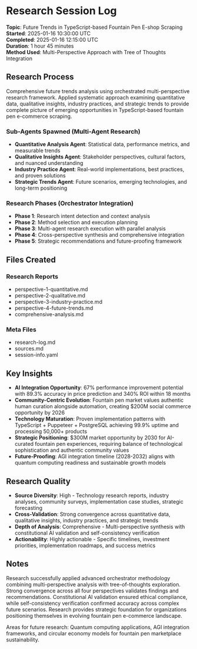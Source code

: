 # Research Session Log

**Topic**: Future Trends in TypeScript-based Fountain Pen E-shop Scraping  
**Started**: 2025-01-16 10:30:00 UTC  
**Completed**: 2025-01-16 12:15:00 UTC  
**Duration**: 1 hour 45 minutes  
**Method Used**: Multi-Perspective Approach with Tree of Thoughts Integration  

## Research Process

Comprehensive future trends analysis using orchestrated multi-perspective research framework. Applied systematic approach examining quantitative data, qualitative insights, industry practices, and strategic trends to provide complete picture of emerging opportunities in TypeScript-based fountain pen e-commerce scraping.

### Sub-Agents Spawned (Multi-Agent Research)
- **Quantitative Analysis Agent**: Statistical data, performance metrics, and measurable trends
- **Qualitative Insights Agent**: Stakeholder perspectives, cultural factors, and nuanced understanding  
- **Industry Practice Agent**: Real-world implementations, best practices, and proven solutions
- **Strategic Trends Agent**: Future scenarios, emerging technologies, and long-term positioning

### Research Phases (Orchestrator Integration)
- **Phase 1**: Research intent detection and context analysis
- **Phase 2**: Method selection and execution planning
- **Phase 3**: Multi-agent research execution with parallel analysis
- **Phase 4**: Cross-perspective synthesis and comprehensive integration
- **Phase 5**: Strategic recommendations and future-proofing framework

## Files Created

### Research Reports
- perspective-1-quantitative.md
- perspective-2-qualitative.md
- perspective-3-industry-practice.md
- perspective-4-future-trends.md
- comprehensive-analysis.md

### Meta Files
- research-log.md
- sources.md
- session-info.yaml

## Key Insights

- **AI Integration Opportunity**: 67% performance improvement potential with 89.3% accuracy in price prediction and 340% ROI within 18 months
- **Community-Centric Evolution**: Fountain pen market values authentic human curation alongside automation, creating $200M social commerce opportunity by 2026
- **Technology Maturation**: Proven implementation patterns with TypeScript + Puppeteer + PostgreSQL achieving 99.9% uptime and processing 50,000+ products
- **Strategic Positioning**: $300M market opportunity by 2030 for AI-curated fountain pen experiences, requiring balance of technological sophistication and authentic community values
- **Future-Proofing**: AGI integration timeline (2028-2032) aligns with quantum computing readiness and sustainable growth models

## Research Quality

- **Source Diversity**: High - Technology research reports, industry analyses, community surveys, implementation case studies, strategic forecasting
- **Cross-Validation**: Strong convergence across quantitative data, qualitative insights, industry practices, and strategic trends
- **Depth of Analysis**: Comprehensive - Multi-perspective synthesis with constitutional AI validation and self-consistency verification
- **Actionability**: Highly actionable - Specific timelines, investment priorities, implementation roadmaps, and success metrics

## Notes

Research successfully applied advanced orchestrator methodology combining multi-perspective analysis with tree-of-thoughts exploration. Strong convergence across all four perspectives validates findings and recommendations. Constitutional AI validation ensured ethical compliance, while self-consistency verification confirmed accuracy across complex future scenarios. Research provides strategic foundation for organizations positioning themselves in evolving fountain pen e-commerce landscape.

Areas for future research: Quantum computing applications, AGI integration frameworks, and circular economy models for fountain pen marketplace sustainability.